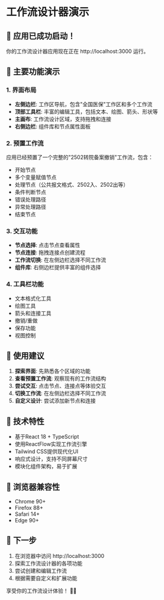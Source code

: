 # 工作流设计器演示

## 🎉 应用已成功启动！

你的工作流设计器应用现在正在 http://localhost:3000 运行。

## 🚀 主要功能演示

### 1. 界面布局
- **左侧边栏**: 工作区导航，包含"全国医保"工作区和多个工作流
- **顶部工具栏**: 丰富的编辑工具，包括文本、绘图、箭头、形状等
- **主画布**: 工作流设计区域，支持拖拽和连接
- **右侧边栏**: 组件库和节点属性面板

### 2. 预置工作流
应用已经预置了一个完整的"2502转院备案撤销"工作流，包含：
- 开始节点
- 多个变量赋值节点
- 处理节点（公共报文格式、2502入、2502出等）
- 条件判断节点
- 错误处理路径
- 异常处理路径
- 结束节点

### 3. 交互功能
- **节点选择**: 点击节点查看属性
- **节点连接**: 拖拽连接点创建流程
- **工作流切换**: 在左侧边栏选择不同工作流
- **组件库**: 右侧边栏提供丰富的组件选择

### 4. 工具栏功能
- 文本格式化工具
- 绘图工具
- 箭头和连接工具
- 撤销/重做
- 保存功能
- 视图控制

## 🎯 使用建议

1. **探索界面**: 先熟悉各个区域的功能
2. **查看预置工作流**: 观察现有的工作流结构
3. **尝试交互**: 点击节点、连接点等体验交互
4. **切换工作流**: 在左侧边栏选择不同工作流
5. **自定义设计**: 尝试添加新节点和连接

## 🔧 技术特性

- 基于React 18 + TypeScript
- 使用ReactFlow实现工作流引擎
- Tailwind CSS提供现代化UI
- 响应式设计，支持不同屏幕尺寸
- 模块化组件架构，易于扩展

## 📱 浏览器兼容性

- Chrome 90+
- Firefox 88+
- Safari 14+
- Edge 90+

## 🚀 下一步

1. 在浏览器中访问 http://localhost:3000
2. 探索工作流设计器的各项功能
3. 尝试创建和编辑工作流
4. 根据需要自定义和扩展功能

享受你的工作流设计体验！ 🎨✨